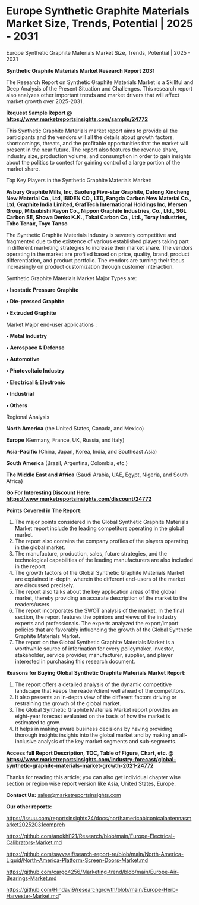 # Europe Synthetic Graphite Materials Market Size, Trends, Potential | 2025 - 2031
Europe Synthetic Graphite Materials Market Size, Trends, Potential | 2025 - 2031

<strong>Synthetic Graphite Materials Market Research Report 2031</strong>

The Research Report on Synthetic Graphite Materials Market is a Skillful and Deep Analysis of the Present Situation and Challenges. This research report also analyzes other important trends and market drivers that will affect market growth over 2025-2031.

<strong>Request Sample Report @ <a href=https://www.marketreportsinsights.com/sample/24772>https://www.marketreportsinsights.com/sample/24772</a></strong>

This Synthetic Graphite Materials market report aims to provide all the participants and the vendors will all the details about growth factors, shortcomings, threats, and the profitable opportunities that the market will present in the near future. The report also features the revenue share, industry size, production volume, and consumption in order to gain insights about the politics to contest for gaining control of a large portion of the market share.

Top Key Players in the Synthetic Graphite Materials Market:

<strong>Asbury Graphite Mills, Inc, Baofeng Five-star Graphite, Datong Xincheng New Material Co., Ltd, IBIDEN CO., LTD, Fangda Carbon New Material Co., Ltd, Graphite India Limited, GrafTech International Holdings Inc, Mersen Group, Mitsubishi Rayon Co., Nippon Graphite Industries, Co., Ltd., SGL Carbon SE, Showa Denko K.K., Tokai Carbon Co., Ltd., Toray Industries, Toho Tenax, Toyo Tanso</strong>

The Synthetic Graphite Materials Industry is severely competitive and fragmented due to the existence of various established players taking part in different marketing strategies to increase their market share. The vendors operating in the market are profiled based on price, quality, brand, product differentiation, and product portfolio. The vendors are turning their focus increasingly on product customization through customer interaction.

Synthetic Graphite Materials Market Major Types are:

<strong>• Isostatic Pressure Graphite

• Die-pressed Graphite

• Extruded Graphite</strong>

Market Major end-user applications :

<strong>• Metal Industry

• Aerospace & Defense

• Automotive

• Photovoltaic Industry

• Electrical & Electronic

• Industrial

• Others</strong>

Regional Analysis

</u><strong><b>North America</b></strong> (the United States, Canada, and Mexico)

<strong><b>Europe </b></strong>(Germany, France, UK, Russia, and Italy)

<strong><b>Asia-Pacific</b></strong> (China, Japan, Korea, India, and Southeast Asia)

<strong><b>South America</b></strong> (Brazil, Argentina, Colombia, etc.)

<strong><b>The Middle East and Africa</b></strong> (Saudi Arabia, UAE, Egypt, Nigeria, and South Africa)

<strong>Go For Interesting Discount Here: <a href=https://www.marketreportsinsights.com/discount/24772>https://www.marketreportsinsights.com/discount/24772</a></strong>

<strong>Points Covered in The Report:</strong>
<ol>
  <li>The major points considered in the Global Synthetic Graphite Materials Market report include the leading competitors operating in the global market.</li>
  <li>The report also contains the company profiles of the players operating in the global market.</li>
  <li>The manufacture, production, sales, future strategies, and the technological capabilities of the leading manufacturers are also included in the report.</li>
  <li>The growth factors of the Global Synthetic Graphite Materials Market are explained in-depth, wherein the different end-users of the market are discussed precisely.</li>
  <li>The report also talks about the key application areas of the global market, thereby providing an accurate description of the market to the readers/users.</li>
  <li>The report incorporates the SWOT analysis of the market. In the final section, the report features the opinions and views of the industry experts and professionals. The experts analyzed the export/import policies that are favorably influencing the growth of the Global Synthetic Graphite Materials Market.</li>
  <li>The report on the Global Synthetic Graphite Materials Market is a worthwhile source of information for every policymaker, investor, stakeholder, service provider, manufacturer, supplier, and player interested in purchasing this research document.</li>
</ol>
<strong>Reasons for Buying Global Synthetic Graphite Materials Market Report:</strong>

<ol>
  <li>The report offers a detailed analysis of the dynamic competitive landscape that keeps the reader/client well ahead of the competitors.</li>
  <li>It also presents an in-depth view of the different factors driving or restraining the growth of the global market.</li>
  <li>The Global Synthetic Graphite Materials Market report provides an eight-year forecast evaluated on the basis of how the market is estimated to grow.</li>
  <li>It helps in making aware business decisions by having providing thorough insights insights into the global market and by making an all-inclusive analysis of the key market segments and sub-segments.</li>
</ol>
<strong>Access full Report Description, TOC, Table of Figure, Chart, etc. @ <a href=https://www.marketreportsinsights.com/industry-forecast/global-synthetic-graphite-materials-market-growth-2021-24772>https://www.marketreportsinsights.com/industry-forecast/global-synthetic-graphite-materials-market-growth-2021-24772</a></strong>


Thanks for reading this article; you can also get individual chapter wise section or region wise report version like Asia, United States, Europe.

<strong>Contact Us:</strong>
sales@marketreportsinsights.com

<strong>Our other reports:</strong>

<a href=https://issuu.com/reportsinsights24/docs/northamericabiconicalantennasmarket20252031compreh>https://issuu.com/reportsinsights24/docs/northamericabiconicalantennasmarket20252031compreh</a>

<a href=https://github.com/anokhi121/Research/blob/main/Europe-Electrical-Calibrators-Market.md>https://github.com/anokhi121/Research/blob/main/Europe-Electrical-Calibrators-Market.md</a>

<a href=https://github.com/sayysaif/search-report-re/blob/main/North-America-Liquid/North-America-Platform-Screen-Doors-Market.md>https://github.com/sayysaif/search-report-re/blob/main/North-America-Liquid/North-America-Platform-Screen-Doors-Market.md</a>

<a href=https://github.com/cargo4256/Marketing-trend/blob/main/Europe-Air-Bearings-Market.md>https://github.com/cargo4256/Marketing-trend/blob/main/Europe-Air-Bearings-Market.md</a>

<a href=https://github.com/Hindavi9/researchgrowth/blob/main/Europe-Herb-Harvester-Market.md>https://github.com/Hindavi9/researchgrowth/blob/main/Europe-Herb-Harvester-Market.md</a>"
